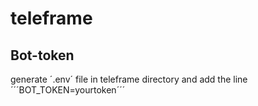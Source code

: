# teleframe

## Bot-token
generate ´.env´ file in teleframe directory and add the line
´´´BOT_TOKEN=yourtoken´´´

